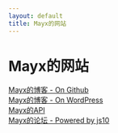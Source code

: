 ```yaml
---
layout: default
title: Mayx的网站
---
```


# Mayx的网站

[Mayx的博客 - On Github](https://mabbs.github.io/)   
[Mayx的博客 - On WordPress](https://unmayx.wordpress.com/)   
[Mayx的API](https://yuri.gear.host/)   
[Mayx的论坛 - Powered by js10](http://mayx.3vcm.net/)   
